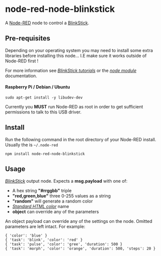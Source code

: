 node-red-node-blinkstick
========================

A <a href="http://nodered.org" target="_new">Node-RED</a> node to control a <a href="http://www.blinkstick.com/" target="_new">BlinkStick</a>.

Pre-requisites
--------------

Depending on your operating system you may need to install some extra libraries before installing this node... I.E make sure it works outside of Node-RED first !

For more information see <i><a href="http://www.blinkstick.com/help/tutorials" target="_new">BlinkStick tutorials</a></i> or the <i><a href="https://github.com/arvydas/blinkstick-node" target="_new">node module</a></i> documentation.

#### Raspberry Pi / Debian / Ubuntu

    sudo apt-get install -y libudev-dev

Currently you **MUST** run Node-RED as root in order to get sufficient permissions to talk to this USB driver.

Install
-------

Run the following command in the root directory of your Node-RED install.
Usually the is `~/.node-red`

    npm install node-red-node-blinkstick

Usage
-----

<i><a href="http://www.blinkstick.com" target="_new">BlinkStick</a></i> output node. Expects a <b>msg.payload</b> with one of:

* A hex string <b>"#rrggbb"</b> triple
* <b>"red,green,blue"</b> three 0-255 values as a string
* <b>"random"</b> will generate a random color
* <i><a href="http://www.w3schools.com/html/html_colornames.asp" target="_new">Standard HTML color</a></i> name
* <b>object</b> can override any of the parameters

An object payload can override any of the settings on the node. Omitted parameters are left intact. For example:

    { 'color': 'blue' }
    { 'task': 'blink', 'color': 'red' }
    { 'task': 'pulse', 'color': 'gree', 'duration': 500 }
    { 'task': 'morph', 'color': 'orange', 'duration': 500, 'steps': 20 }
